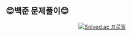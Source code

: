 ## 😊백준 문제풀이😊

<div align="center">
  
   [![Solved.ac
프로필](http://mazassumnida.wtf/api/v2/generate_badge?boj=bnm0053)](https://solved.ac/bnm0053)

</div>
